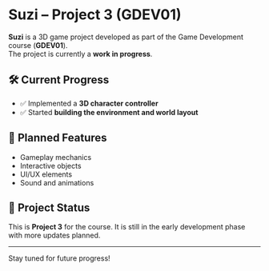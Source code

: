# Suzi – Project 3 (GDEV01)

**Suzi** is a 3D game project developed as part of the Game Development course (**GDEV01**).  
The project is currently a **work in progress**.

## 🛠️ Current Progress

- ✅ Implemented a **3D character controller**
- ✅ Started **building the environment and world layout**

## 🚧 Planned Features

- Gameplay mechanics
- Interactive objects
- UI/UX elements
- Sound and animations

## 📁 Project Status

This is **Project 3** for the course. It is still in the early development phase with more updates planned.

---

Stay tuned for future progress!
